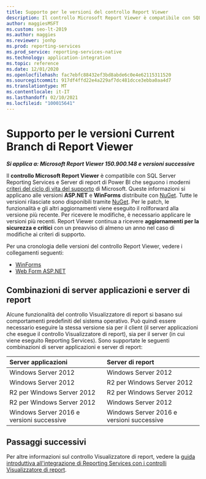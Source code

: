 ```yaml
---
title: Supporto per le versioni del controllo Report Viewer
description: Il controllo Microsoft Report Viewer è compatibile con SQL Server Reporting Services e Server di report di Power BI che seguono i moderni criteri del ciclo di vita del supporto.
author: maggiesMSFT
ms.custom: seo-lt-2019
ms.author: maggies
ms.reviewer: jonhp
ms.prod: reporting-services
ms.prod_service: reporting-services-native
ms.technology: application-integration
ms.topic: reference
ms.date: 12/01/2020
ms.openlocfilehash: fac7ebfc88432ef3bd8abde6c0e4e62115311520
ms.sourcegitcommit: 917df4ffd22e4a229af7dc481dcce3ebba0aa4d7
ms.translationtype: MT
ms.contentlocale: it-IT
ms.lasthandoff: 02/10/2021
ms.locfileid: "100015641"
---
```

# <a name="support-for-report-viewer-current-branch-versions"></a>Supporto per le versioni Current Branch di Report Viewer

**_Si applica a: Microsoft Report Viewer 150.900.148 e versioni successive_**

Il **controllo Microsoft Report Viewer** è compatibile con SQL Server Reporting Services e Server di report di Power BI che seguono i moderni [criteri del ciclo di vita del supporto](https://support.microsoft.com/hub/4095338/microsoft-lifecycle-policy) di Microsoft. Queste informazioni si applicano alle versioni **ASP.NET** e **WinForms** distribuite con [NuGet](https://www.nuget.org/). Tutte le versioni rilasciate sono disponibili tramite [NuGet](https://www.nuget.org/). Per le patch, le funzionalità e gli altri aggiornamenti viene eseguito il rollforward alla versione più recente. Per ricevere le modifiche, è necessario applicare le versioni più recenti. Report Viewer continua a ricevere **aggiornamenti per la sicurezza e critici** con un preavviso di almeno un anno nel caso di modifiche ai criteri di supporto.

Per una cronologia delle versioni del controllo Report Viewer, vedere i collegamenti seguenti:

- [WinForms](https://www.nuget.org/packages/Microsoft.ReportingServices.ReportViewerControl.Winforms/)
- [Web Form ASP.NET](https://www.nuget.org/packages/Microsoft.ReportingServices.ReportViewerControl.WebForms/)

## <a name="application-server-and-report-server-combinations"></a>Combinazioni di server applicazioni e server di report

Alcune funzionalità del controllo Visualizzatore di report si basano sui comportamenti predefiniti del sistema operativo. Può quindi essere necessario eseguire la stessa versione sia per il client (il server applicazioni che esegue il controllo Visualizzatore di report), sia per il server (in cui viene eseguito Reporting Services). Sono supportate le seguenti combinazioni di server applicazioni e server di report:

| Server applicazioni | Server di report |
| :----------------- | :------ |
| Windows Server 2012 | Windows Server 2012 |
| Windows Server 2012 | R2 per Windows Server 2012 |
| R2 per Windows Server 2012 | R2 per Windows Server 2012 |
| R2 per Windows Server 2012 | Windows Server 2012 |
| Windows Server 2016 e versioni successive | Windows Server 2016 e versioni successive |

## <a name="next-steps"></a>Passaggi successivi

Per altre informazioni sul controllo Visualizzatore di report, vedere la [guida introduttiva all'integrazione di Reporting Services con i controlli Visualizzatore di report](integrating-reporting-services-using-reportviewer-controls-get-started.md).
